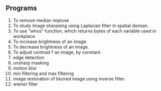 ## Programs

1. To remove median impluse
2. To study Image sharpeing using Laplacian filter in spatial domian.
3. To use "whos" function, which returns bytes of each variable used in workplace.  
4. To increase brightness of an image.
5. To decrease brightness of an image.
6. To adjust contrast f an image, by constant.
7. edge detection
8. unsharp masking
9. motion blur
10. min filtering and max filtering
11. image restoration of blurred image using inverse filter.
12. wiener filter
